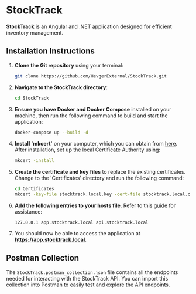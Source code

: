 # StockTrack

**StockTrack** is an Angular and .NET application designed for efficient inventory management.

## Installation Instructions

1. **Clone the Git repository** using your terminal:

    ```bash
    git clone https://github.com/HevgerExternal/StockTrack.git
    ```

2. **Navigate to the StockTrack directory**:

    ```bash
    cd StockTrack
    ```

3. **Ensure you have Docker and Docker Compose** installed on your machine, then run the following command to build and start the application:

    ```bash
    docker-compose up --build -d
    ```

4. **Install 'mkcert'** on your computer, which you can obtain from [here](https://github.com/FiloSottile/mkcert). After installation, set up the local Certificate Authority using:

    ```bash
    mkcert -install
    ```

5. **Create the certificate and key files** to replace the existing certificates. Change to the 'Certificates' directory and run the following command:

    ```bash
    cd Certificates
    mkcert -key-file stocktrack.local.key -cert-file stocktrack.local.crt app.stocktrack.local api.stocktrack.local
    ```

6. **Add the following entries to your hosts file**. Refer to this [guide](https://www.hostinger.com/tutorials/how-to-edit-hosts-file) for assistance:

    ```plaintext
    127.0.0.1 app.stocktrack.local api.stocktrack.local
    ```

7. You should now be able to access the application at **https://app.stocktrack.local**.

## Postman Collection

The `StockTrack.postman_collection.json` file contains all the endpoints needed for interacting with the StockTrack API. You can import this collection into Postman to easily test and explore the API endpoints.